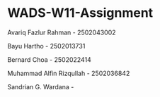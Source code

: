 # WADS-W11-Assignment

Avariq Fazlur Rahman - 2502043002

Bayu Hartho - 2502013731

Bernard Choa - 2502022414

Muhammad Alfin Rizqullah - 2502036842

Sandrian G. Wardana -
